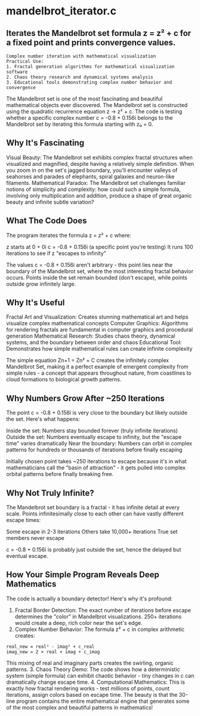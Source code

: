 # mandelbrot_iterator.c
## Iterates the Mandelbrot set formula z = z² + c for a fixed point and prints convergence values.
```
Complex number iteration with mathematical visualization
Practical Use:
1. Fractal generation algorithms for mathematical visualization software
2. Chaos theory research and dynamical systems analysis
3. Educational tools demonstrating complex number behavior and convergence
```
The Mandelbrot set is one of the most fascinating and beautiful mathematical objects ever discovered. 
The Mandelbrot set is constructed using the quadratic recurrence equation z → z² + c.
The code is testing whether a specific complex number c = -0.8 + 0.156i belongs to the Mandelbrot set by iterating this formula starting with z₀ = 0.
## Why It's Fascinating
Visual Beauty: The Mandelbrot set exhibits complex fractal structures when visualized and magnified, despite having a relatively simple definition. When you zoom in on the set's jagged boundary, you'll encounter valleys of seahorses and parades of elephants, spiral galaxies and neuron-like filaments. Mathematical Paradox: The Mandelbrot set challenges familiar notions of simplicity and complexity: how could such a simple formula, involving only multiplication and addition, produce a shape of great organic beauty and infinite subtle variation? 
## What The Code Does
The program iterates the formula z = z² + c where:

z starts at 0 + 0i
c = -0.8 + 0.156i (a specific point you're testing)
It runs 100 iterations to see if z "escapes to infinity"

The values c = -0.8 + 0.156i aren't arbitrary - this point lies near the boundary of the Mandelbrot set, where the most interesting fractal behavior occurs. Points inside the set remain bounded (don't escape), while points outside grow infinitely large.
## Why It's Useful

Fractal Art and Visualization: Creates stunning mathematical art and helps visualize complex mathematical concepts
Computer Graphics: Algorithms for rendering fractals are fundamental in computer graphics and procedural generation
Mathematical Research: Studies chaos theory, dynamical systems, and the boundary between order and chaos
Educational Tool: Demonstrates how simple mathematical rules can create infinite complexity

The simple equation Zn+1 = Zn² + C creates the infinitely complex Mandelbrot Set, making it a perfect example of emergent complexity from simple rules - a concept that appears throughout nature, from coastlines to cloud formations to biological growth patterns.

## Why Numbers Grow After ~250 Iterations
The point c = -0.8 + 0.156i is very close to the boundary but likely outside the set. Here's what happens:

Inside the set: Numbers stay bounded forever (truly infinite iterations)
Outside the set: Numbers eventually escape to infinity, but the "escape time" varies dramatically
Near the boundary: Numbers can orbit in complex patterns for hundreds or thousands of iterations before finally escaping

Initially chosen point takes ~250 iterations to escape because it's in what mathematicians call the "basin of attraction" - it gets pulled into complex orbital patterns before finally breaking free.
## Why Not Truly Infinite?
The Mandelbrot set boundary is a fractal - it has infinite detail at every scale. Points infinitesimally close to each other can have vastly different escape times:

Some escape in 2-3 iterations
Others take 10,000+ iterations
True set members never escape

c = -0.8 + 0.156i is probably just outside the set, hence the delayed but eventual escape.
## How Your Simple Program Reveals Deep Mathematics
The code is actually a boundary detector! Here's why it's profound:
1. Fractal Border Detection: The exact number of iterations before escape determines the "color" in Mandelbrot visualizations. 250+ iterations would create a deep, rich color near the set's edge.
2. Complex Number Behavior: The formula z² + c in complex arithmetic creates:
```
real_new = real² - imag² + c_real
imag_new = 2 × real × imag + c_imag
```
This mixing of real and imaginary parts creates the swirling, organic patterns.
3. Chaos Theory Demo: The code shows how a deterministic system (simple formula) can exhibit chaotic behavior - tiny changes in c can dramatically change escape time.
4. Computational Mathematics: This is exactly how fractal rendering works - test millions of points, count iterations, assign colors based on escape time.
The beauty is that the 30-line program contains the entire mathematical engine that generates some of the most complex and beautiful patterns in mathematics!

